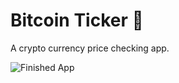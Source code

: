 # Bitcoin Ticker 🤑

A crypto currency price checking app. 

![Finished App](https://github.com/londonappbrewery/Images/blob/master/bitcoin-flutter-demo.gif)

